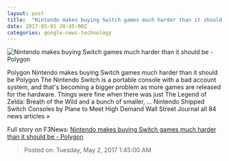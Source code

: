 ```yaml
---
layout: post
title:  "Nintendo makes buying Switch games much harder than it should be - Polygon"
date: 2017-05-01 20:45:00Z
categories: google-news-technology
---
```


![Nintendo makes buying Switch games much harder than it should be - Polygon](https://cdn0.vox-cdn.com/thumbor/Md7klqdB_mJcxS2wI3anJ0w9oIo=/0x0:3840x2160/1600x900/cdn0.vox-cdn.com/uploads/chorus_image/image/54566315/Nintendo_Switch_2.0.0.jpg)

Polygon Nintendo makes buying Switch games much harder than it should be Polygon The Nintendo Switch is a portable console with a bad account system, and that's becoming a bigger problem as more games are released for the hardware. Things were fine when there was just The Legend of Zelda: Breath of the Wild and a bunch of smaller, ... Nintendo Shipped Switch Consoles by Plane to Meet High Demand Wall Street Journal all 84 news articles »


Full story on F3News: [Nintendo makes buying Switch games much harder than it should be - Polygon](http://www.f3nws.com/n/xagqHF)

> Posted on: Tuesday, May 2, 2017 1:45:00 AM
